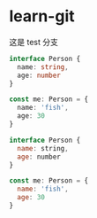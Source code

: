 # learn-git

这是 test  分支


```ts
interface Person {
  name: string,
  age: number
}

const me: Person = {
  name: 'fish',
  age: 30
}
```

```js
interface Person {
  name: string,
  age: number
}

const me: Person = {
  name: 'fish',
  age: 30
}
```
